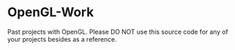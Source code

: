 # OpenGL-Work
Past projects with OpenGL. Please DO NOT use this source code for any of your projects besides as a reference.
